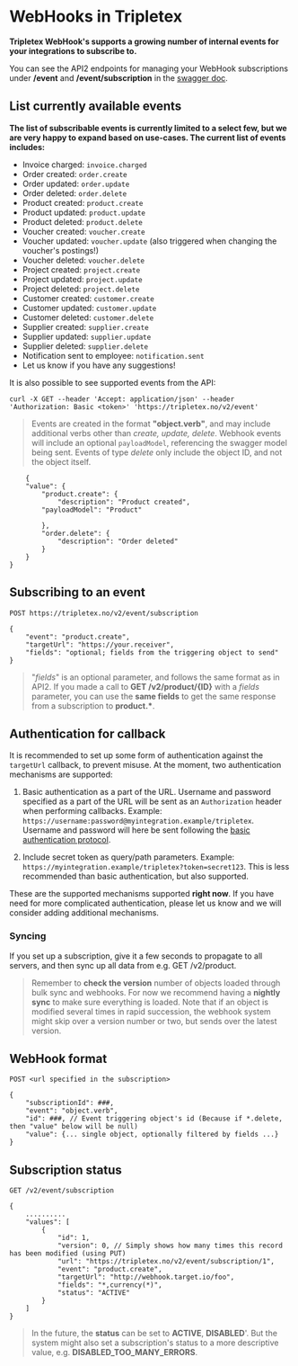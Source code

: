 # WebHooks in Tripletex

**Tripletex WebHook's supports a growing number of internal events for your integrations to subscribe to.**

You can see the API2 endpoints for managing your WebHook subscriptions under **/event** and **/event/subscription** in the [swagger doc](https://tripletex.no/v2-docs/new).

## List currently available events

**The list of subscribable events is currently limited to a select few, but we are very happy to expand based on use-cases. The current list of events includes:**

- Invoice charged: `invoice.charged`
- Order created: `order.create`
- Order updated: `order.update`
- Order deleted: `order.delete`
- Product created: `product.create`
- Product updated: `product.update`
- Product deleted: `product.delete`
- Voucher created: `voucher.create`
- Voucher updated: `voucher.update` (also triggered when changing the voucher's postings!)
- Voucher deleted: `voucher.delete`
- Project created: `project.create`
- Project updated: `project.update`
- Project deleted: `project.delete`
- Customer created: `customer.create`
- Customer updated: `customer.update`
- Customer deleted: `customer.delete`
- Supplier created: `supplier.create`
- Supplier updated: `supplier.update`
- Supplier deleted: `supplier.delete`
- Notification sent to employee: `notification.sent`
- Let us know if you have any suggestions!

It is also possible to see supported events from the API:

    curl -X GET --header 'Accept: application/json' --header 'Authorization: Basic <token>' 'https://tripletex.no/v2/event'

> Events are created in the format **"object.verb"**, and may include additional verbs other than _create, update, delete_. Webhook events will include an optional `payloadModel`, referencing the swagger model being sent. Events of type _delete_ only include the object ID, and not the object itself.

        {
        "value": {
    	    "product.create": {
    	        "description": "Product created",
    		"payloadModel": "Product"

    	    },
    	    "order.delete": {
    	        "description": "Order deleted"
    	    }
    	}
    }

## Subscribing to an event

    POST https://tripletex.no/v2/event/subscription

>

    {
    	"event": "product.create",
    	"targetUrl": "https://your.receiver",
    	"fields": "optional; fields from the triggering object to send"
    }

> "_fields_" is an optional parameter, and follows the same format as in API2.
> If you made a call to **GET /v2/product/{ID}** with a _fields_ parameter, you can use the **same fields** to get the same response from a subscription to **product.\***.

## Authentication for callback

It is recommended to set up some form of authentication against the `targetUrl` callback, to prevent misuse.
At the moment, two authentication mechanisms are supported:

1. Basic authentication as a part of the URL. Username and password specified as a part of the URL will be sent as an `Authorization` header when performing callbacks. Example: `https://username:password@myintegration.example/tripletex`. Username and password will here be sent following the [basic authentication protocol](https://en.wikipedia.org/wiki/Basic_access_authentication).

2. Include secret token as query/path parameters. Example: `https://myintegration.example/tripletex?token=secret123`. This is less recommended than basic authentication, but also supported.

These are the supported mechanisms supported **right now**. If you have need for more complicated authentication, please let us know and we will consider adding additional mechanisms.

### Syncing

If you set up a subscription, give it a few seconds to propagate to all servers, and then sync up all data from e.g. GET /v2/product.

> Remember to **check the version** number of objects loaded through bulk sync and webhooks.
> For now we recommend having a **nightly sync** to make sure everything is loaded.
> Note that if an object is modified several times in rapid succession, the webhook system might skip over a version number or two, but sends over the latest version.

## WebHook format

    POST <url specified in the subscription>

>

    {
    	"subscriptionId": ###,
    	"event": "object.verb",
    	"id": ###, // Event triggering object's id (Because if *.delete, then "value" below will be null)
    	"value": {... single object, optionally filtered by fields ...}
    }

## Subscription status

    GET /v2/event/subscription

>

    {
    	..........
    	"values": [
    		{
    			"id": 1,
    			"version": 0, // Simply shows how many times this record has been modified (using PUT)
    			"url": "https://tripletex.no/v2/event/subscription/1",
    			"event": "product.create",
    			"targetUrl": "http://webhook.target.io/foo",
    			"fields": "*,currency(*)",
    			"status": "ACTIVE"
    		}
    	]
    }

> In the future, the **status** can be set to **ACTIVE**, **DISABLED**'. But the system might also set a subscription's status to a more descriptive value, e.g. **DISABLED_TOO_MANY_ERRORS**.
